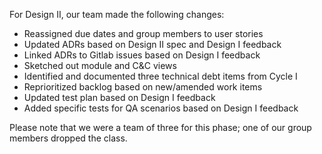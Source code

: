 For Design II, our team made the following changes:

- Reassigned due dates and group members to user stories
- Updated ADRs based on Design II spec and Design I feedback
- Linked ADRs to Gitlab issues based on Design I feedback
- Sketched out module and C&C views
- Identified and documented three technical debt items from Cycle I
- Reprioritized backlog based on new/amended work items
- Updated test plan based on Design I feedback
- Added specific tests for QA scenarios based on Design I feedback

Please note that we were a team of three for this phase; one of our group members dropped the class.